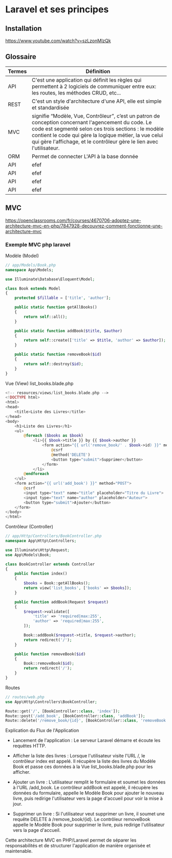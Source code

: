 # Laravel et ses principes

## Installation

https://www.youtube.com/watch?v=szLzonMlzQk     


## Glossaire

|Termes|Définition|
| - | - |
| API | C'est une application qui définit les règles qui permettent à 2 logiciels de communiquer entre eux: les routes, les méthodes CRUD, etc... |
| REST | C'est un style d'architecture d'une API, elle est simple et standardisée |
| MVC |signifie “Modèle, Vue, Contrôleur”, c’est un patron de conception concernant l'agencement du code. Le code est segmenté selon ces trois sections : le modèle contient le code qui gère la logique métier, la vue celui qui gère l'affichage, et le contrôleur gère le lien avec l'utilisateur. |
| ORM | Permet de connecter L'API à la base donnée |
|API|efef|
|API|efef|
|API|efef|
|API|efef|


## MVC 

https://openclassrooms.com/fr/courses/4670706-adoptez-une-architecture-mvc-en-php/7847928-decouvrez-comment-fonctionne-une-architecture-mvc



### Exemple MVC php laravel


Modèle (Model)

```php
// app/Models/Book.php
namespace App\Models;

use Illuminate\Database\Eloquent\Model;

class Book extends Model
{
    protected $fillable = ['title', 'author'];

    public static function getAllBooks()
    {
        return self::all();
    }

    public static function addBook($title, $author)
    {
        return self::create(['title' => $title, 'author' => $author]);
    }

    public static function removeBook($id)
    {
        return self::destroy($id);
    }
}
```


Vue (View)
list_books.blade.php
```php
<!-- resources/views/list_books.blade.php -->
<!DOCTYPE html>
<html>
<head>
    <title>Liste des Livres</title>
</head>
<body>
    <h1>Liste des Livres</h1>
    <ul>
        @foreach ($books as $book)
            <li>{{ $book->title }} by {{ $book->author }}
                <form action="{{ url('remove_book/' . $book->id) }}" method="POST" style="display:inline;">
                    @csrf
                    @method('DELETE')
                    <button type="submit">Supprimer</button>
                </form>
            </li>
        @endforeach
    </ul>
    <form action="{{ url('add_book') }}" method="POST">
        @csrf
        <input type="text" name="title" placeholder="Titre du Livre">
        <input type="text" name="author" placeholder="Auteur">
        <button type="submit">Ajouter</button>
    </form>
</body>
</html>
```


Contrôleur (Controller)
```php
// app/Http/Controllers/BookController.php
namespace App\Http\Controllers;

use Illuminate\Http\Request;
use App\Models\Book;

class BookController extends Controller
{
    public function index()
    {
        $books = Book::getAllBooks();
        return view('list_books', ['books' => $books]);
    }

    public function addBook(Request $request)
    {
        $request->validate([
            'title' => 'required|max:255',
            'author' => 'required|max:255',
        ]);

        Book::addBook($request->title, $request->author);
        return redirect('/');
    }

    public function removeBook($id)
    {
        Book::removeBook($id);
        return redirect('/');
    }
}
```

Routes
```php
// routes/web.php
use App\Http\Controllers\BookController;

Route::get('/', [BookController::class, 'index']);
Route::post('/add_book', [BookController::class, 'addBook']);
Route::delete('/remove_book/{id}', [BookController::class, 'removeBook']);
```


Explication du Flux de l'Application

-  Lancement de l'application : Le serveur Laravel démarre et écoute les requêtes HTTP.

- Afficher la liste des livres : Lorsque l'utilisateur visite l'URL /, le contrôleur index est appelé. Il récupère la liste des livres du Modèle Book et passe ces données à la Vue list_books.blade.php pour les afficher.

- Ajouter un livre : L'utilisateur remplit le formulaire et soumet les données à l'URL /add_book. Le contrôleur addBook est appelé, il récupère les données du formulaire, appelle le Modèle Book pour ajouter le nouveau livre, puis redirige l'utilisateur vers la page d'accueil pour voir la mise à jour.

- Supprimer un livre : Si l'utilisateur veut supprimer un livre, il soumet une requête DELETE à /remove_book/{id}. Le contrôleur removeBook appelle le Modèle Book pour supprimer le livre, puis redirige l'utilisateur vers la page d'accueil.


Cette architecture MVC en PHP/Laravel permet de séparer les responsabilités et de structurer l'application de manière organisée et maintenable.